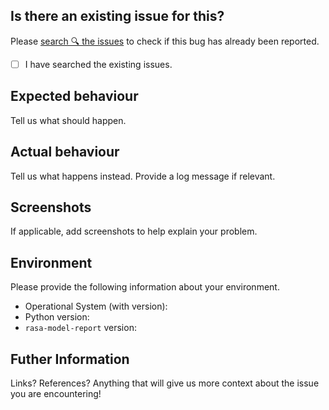 ## Is there an existing issue for this?
Please [search 🔍 the issues](https://github.com/brunohjs/rasa-model-report/issues) to check if this bug has already been reported.
- [ ] I have searched the existing issues.

## Expected behaviour
Tell us what should happen.

## Actual behaviour
Tell us what happens instead. Provide a log message if relevant.

## Screenshots
If applicable, add screenshots to help explain your problem.

## Environment
Please provide the following information about your environment.
- Operational System (with version):
- Python version:
- `rasa-model-report` version:

## Futher Information
Links? References? Anything that will give us more context about the issue you are encountering!
